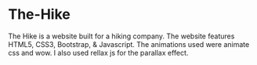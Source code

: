 # The-Hike
The Hike is a website built for a hiking company. The website features HTML5, CSS3, Bootstrap, &amp; Javascript. The animations used were animate css and wow. I also used rellax js for the parallax effect.
